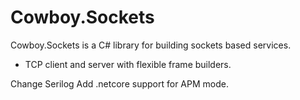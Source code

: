 # Cowboy.Sockets
Cowboy.Sockets is a C# library for building sockets based services.

- TCP client and server with flexible frame builders.

Change Serilog
Add .netcore support for APM mode.
